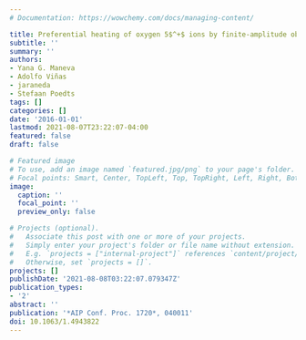 ```yaml
---
# Documentation: https://wowchemy.com/docs/managing-content/

title: Preferential heating of oxygen 5$^+$ ions by finite-amplitude oblique Alfvén  waves
subtitle: ''
summary: ''
authors:
- Yana G. Maneva
- Adolfo Viñas
- jaraneda
- Stefaan Poedts
tags: []
categories: []
date: '2016-01-01'
lastmod: 2021-08-07T23:22:07-04:00
featured: false
draft: false

# Featured image
# To use, add an image named `featured.jpg/png` to your page's folder.
# Focal points: Smart, Center, TopLeft, Top, TopRight, Left, Right, BottomLeft, Bottom, BottomRight.
image:
  caption: ''
  focal_point: ''
  preview_only: false

# Projects (optional).
#   Associate this post with one or more of your projects.
#   Simply enter your project's folder or file name without extension.
#   E.g. `projects = ["internal-project"]` references `content/project/deep-learning/index.md`.
#   Otherwise, set `projects = []`.
projects: []
publishDate: '2021-08-08T03:22:07.079347Z'
publication_types:
- '2'
abstract: ''
publication: '*AIP Conf. Proc. 1720*, 040011'
doi: 10.1063/1.4943822
---
```

